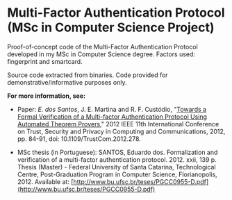 # Multi-Factor Authentication Protocol (MSc in Computer Science Project)
Proof-of-concept code of the Multi-Factor Authentication Protocol developed in my MSc in Computer Science degree. Factors used: fingerprint and smartcard.

Source code extracted from binaries. Code provided for demonstrative/informative purposes only. 

**For more information, see:**

- Paper: *E. dos Santos*, J. E. Martina and R. F. Custódio, "[Towards a Formal Verification of a Multi-factor Authentication Protocol Using Automated Theorem Provers](docs/TrustComm2012.pdf)," 2012 IEEE 11th International Conference on Trust, Security and Privacy in Computing and Communications, 2012, pp. 84-91, doi: 10.1109/TrustCom.2012.278.

- MSc thesis (in Portuguese): SANTOS, Eduardo dos. Formalization and verification of a multi-factor authentication protocol. 2012. xxii, 139 p. Thesis (Master) - Federal University of Santa Catarina, Technological Centre, Post-Graduation Program in Computer Science, Florianopolis, 2012. Available at: [http://www.bu.ufsc.br/teses/PGCC0955-D.pdf](http://www.bu.ufsc.br/teses/PGCC0955-D.pdf)
